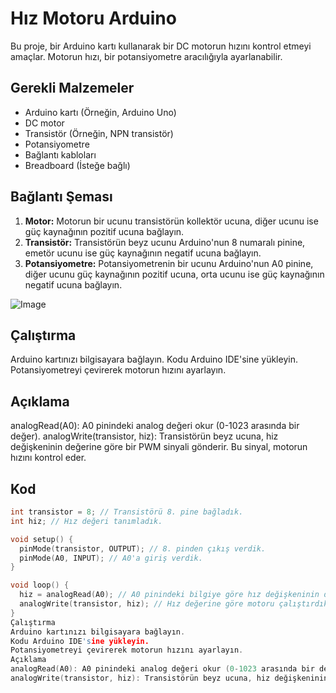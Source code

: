 # Hız Motoru Arduino

Bu proje, bir Arduino kartı kullanarak bir DC motorun hızını kontrol etmeyi amaçlar. Motorun hızı, bir potansiyometre aracılığıyla ayarlanabilir.

## Gerekli Malzemeler

* Arduino kartı (Örneğin, Arduino Uno)
* DC motor
* Transistör (Örneğin, NPN transistör)
* Potansiyometre
* Bağlantı kabloları
* Breadboard (İsteğe bağlı)

## Bağlantı Şeması

1. **Motor:** Motorun bir ucunu transistörün kollektör ucuna, diğer ucunu ise güç kaynağının pozitif ucuna bağlayın.
2. **Transistör:** Transistörün beyz ucunu Arduino'nun 8 numaralı pinine, emetör ucunu ise güç kaynağının negatif ucuna bağlayın.
3. **Potansiyometre:** Potansiyometrenin bir ucunu Arduino'nun A0 pinine, diğer ucunu güç kaynağının pozitif ucuna, orta ucunu ise güç kaynağının negatif ucuna bağlayın.
	
![Image](https://github.com/user-attachments/assets/c9783757-9357-4daf-916c-69455e33142d)

## Çalıştırma
Arduino kartınızı bilgisayara bağlayın.
Kodu Arduino IDE'sine yükleyin.
Potansiyometreyi çevirerek motorun hızını ayarlayın.

## Açıklama
analogRead(A0): A0 pinindeki analog değeri okur (0-1023 arasında bir değer).
analogWrite(transistor, hiz): Transistörün beyz ucuna, hiz değişkeninin değerine göre bir PWM sinyali gönderir. Bu sinyal, motorun hızını kontrol eder.
## Kod

```c++
int transistor = 8; // Transistörü 8. pine bağladık.
int hiz; // Hız değeri tanımladık.

void setup() {
  pinMode(transistor, OUTPUT); // 8. pinden çıkış verdik.
  pinMode(A0, INPUT); // A0'a giriş verdik.
}

void loop() {
  hiz = analogRead(A0); // A0 pinindeki bilgiye göre hız değişkeninin değerini bulduk.
  analogWrite(transistor, hiz); // Hız değerine göre motoru çalıştırdık.
}
Çalıştırma
Arduino kartınızı bilgisayara bağlayın.
Kodu Arduino IDE'sine yükleyin.
Potansiyometreyi çevirerek motorun hızını ayarlayın.
Açıklama
analogRead(A0): A0 pinindeki analog değeri okur (0-1023 arasında bir değer).
analogWrite(transistor, hiz): Transistörün beyz ucuna, hiz değişkeninin değerine göre bir PWM sinyali gönderir. Bu sinyal, motorun hızını kontrol eder.
